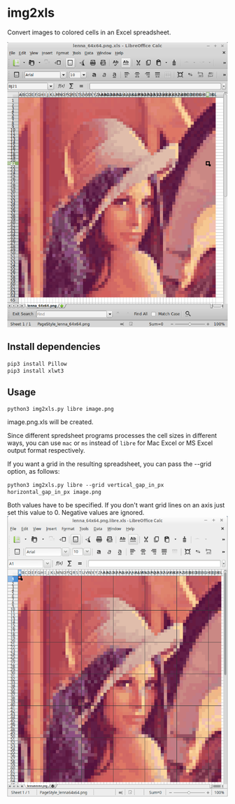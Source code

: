 # img2xls
Convert images to colored cells in an Excel spreadsheet.

![screenshot](screenshot.png "screenshot")

## Install dependencies

    pip3 install Pillow
    pip3 install xlwt3

## Usage

    python3 img2xls.py libre image.png

image.png.xls will be created.

Since different spredsheet programs processes the cell sizes in different ways, you can use `mac` or `ms` instead of `libre` for Mac Excel or MS Excel output format respectively.

If you want a grid in the resulting spreadsheet, you can pass the --grid option, as follows:

    python3 img2xls.py libre --grid vertical_gap_in_px horizontal_gap_in_px image.png

Both values have to be specified. If you don't want grid lines on an axis just set this value to 0. Negative values are ignored.
![screenshot2](screenshot2.png "screenshot2")
